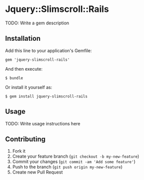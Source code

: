 # Jquery::Slimscroll::Rails

TODO: Write a gem description

## Installation

Add this line to your application's Gemfile:

    gem 'jquery-slimscroll-rails'

And then execute:

    $ bundle

Or install it yourself as:

    $ gem install jquery-slimscroll-rails

## Usage

TODO: Write usage instructions here

## Contributing

1. Fork it
2. Create your feature branch (`git checkout -b my-new-feature`)
3. Commit your changes (`git commit -am 'Add some feature'`)
4. Push to the branch (`git push origin my-new-feature`)
5. Create new Pull Request
